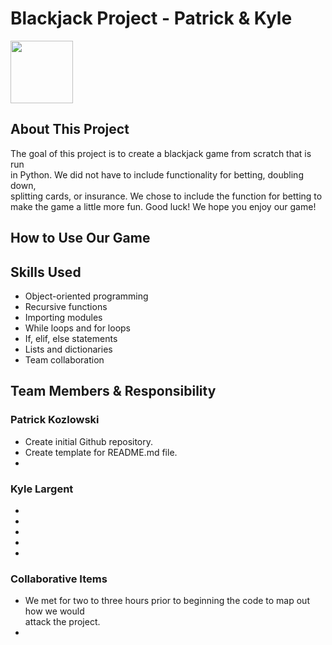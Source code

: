 # Blackjack Project - Patrick & Kyle

<img src=https://thekatynews.com/wp-content/uploads/2020/10/Black-Jack-1024x576.png height="100">

## About This Project

The goal of this project is to create a blackjack game from scratch that is run   
in Python. We did not have to include functionality for betting, doubling down,   
splitting cards, or insurance. We chose to include the function for betting to   
make the game a little more fun. Good luck! We hope you enjoy our game!

## How to Use Our Game



## Skills Used

- Object-oriented programming
- Recursive functions
- Importing modules
- While loops and for loops
- If, elif, else statements
- Lists and dictionaries
- Team collaboration

## Team Members & Responsibility

### Patrick Kozlowski

- Create initial Github repository.
- Create template for README.md file.
- 

### Kyle Largent

- 
- 
- 
- 
- 

### Collaborative Items

- We met for two to three hours prior to beginning the code to map out how we would   
attack the project.
- 

